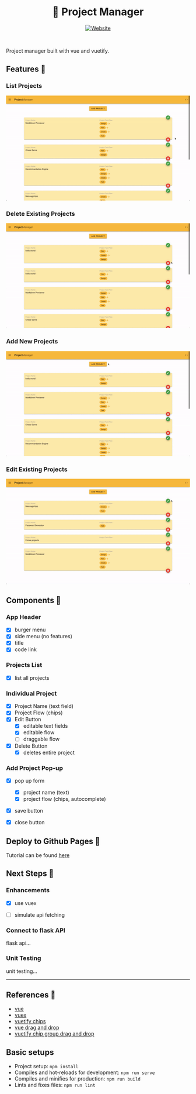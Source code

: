 <div align="center">
    <h1>💼 Project Manager</h1>
    
[![Website](https://img.shields.io/website?down_color=red&down_message=offline&label=Demo&style=for-the-badge&up_color=b&up_message=online&url=https%3A%2F%2Fhongmei-codes.github.io%2Fproject-manager%2F)](https://hongmei-codes.github.io/project-manager/)
</div>
<br/>

Project manager built with vue and vuetify.


## Features 🧠
### List Projects
![add](https://github.com/hongmei-codes/project-manager/blob/master/demo/list.gif)
### Delete Existing Projects
![add](https://github.com/hongmei-codes/project-manager/blob/master/demo/delete.gif)
### Add New Projects
![add](https://github.com/hongmei-codes/project-manager/blob/master/demo/add.gif)
### Edit Existing Projects
![add](https://github.com/hongmei-codes/project-manager/blob/master/demo/edit.gif)


## Components 🧩
### App Header
- [X] burger menu
- [X] side menu (no features)
- [X] title
- [X] code link

### Projects List
- [X] list all projects

### Individual Project
- [X] Project Name (text field)
- [X] Project Flow (chips)
- [X] Edit Button
  - [X] editable text fields
  - [X] editable flow
  - [ ] draggable flow
- [X] Delete Button
  - [X] deletes entire project 
 
### Add Project Pop-up
- [X] pop up form
  - [X] project name (text)
  - [X] project flow (chips, autocomplete)
- [X] save button
- [X] close button
  

## Deploy to Github Pages 🚀
Tutorial can be found [here](https://cli.vuejs.org/guide/deployment.html#github-pages)

## Next Steps 🐾
### Enhancements
- [X] use vuex
- [ ] simulate api fetching


### Connect to flask API
flask api...

### Unit Testing
unit testing...

---
## References 🔎
* [vue](vuejs.org)
* [vuex](https://vuex.vuejs.org/)
* [vuetify chips](https://vuetifyjs.com/en/components/chips/)
* [vue drag and drop](https://sortablejs.github.io/Vue.Draggable/)
* [vuetify chip group drag and drop](https://codepen.io/chansv/pen/zYvOYyd?editors=1010)


## Basic setups
* Project setup: `npm install`
* Compiles and hot-reloads for development: `npm run serve`
* Compiles and minifies for production: `npm run build`
* Lints and fixes files: `npm run lint`
